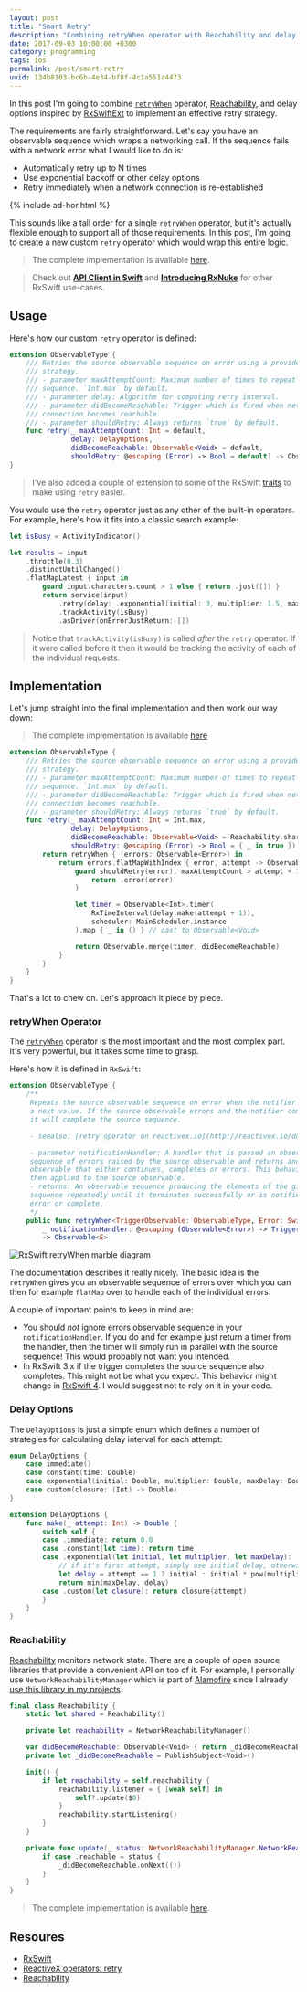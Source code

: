 ```yaml
---
layout: post
title: "Smart Retry"
description: "Combining retryWhen operator with Reachability and delay options inspired by RxSwiftExt to implement auto-retries"
date: 2017-09-03 10:00:00 +0300
category: programming
tags: ios
permalink: /post/smart-retry
uuid: 134b8103-bc6b-4e34-bf8f-4c1a551a4473
---
```


In this post I'm going to combine [`retryWhen`](http://reactivex.io/documentation/operators/retry.html) operator, [Reachability](https://developer.apple.com/library/content/samplecode/Reachability/Introduction/Intro.html), and delay options inspired by [RxSwiftExt](https://github.com/RxSwiftCommunity/RxSwiftExt) to implement an effective retry strategy.

The requirements are fairly straightforward. Let's say you have an observable sequence which wraps a networking call. If the sequence fails with a network error what I would like to do is:

- Automatically retry up to N times
- Use exponential backoff or other delay options
- Retry immediately when a network connection is re-established

{% include ad-hor.html %}

This sounds like a tall order for a single `retryWhen` operator, but it's actually flexible enough to support all of those requirements. In this post, I'm going to create a new custom `retry` operator which would wrap this entire logic.

> The complete implementation is available [here](https://gist.github.com/kean/e2bc38106d19c249c04162714e7be321).

> Check out <a href="{{ site.url }}/post/api-client">**API Client in Swift**</a> and <a href="{{ site.url }}/post/introducing-rxnuke">**Introducing RxNuke**</a> for other RxSwift use-cases.

## Usage

Here's how our custom `retry` operator is defined:

```swift
extension ObservableType {
    /// Retries the source observable sequence on error using a provided retry
    /// strategy.
    /// - parameter maxAttemptCount: Maximum number of times to repeat the
    /// sequence. `Int.max` by default.
    /// - parameter delay: Algorithm for computing retry interval.
    /// - parameter didBecomeReachable: Trigger which is fired when network
    /// connection becomes reachable.
    /// - parameter shouldRetry: Always returns `true` by default.
    func retry(_ maxAttemptCount: Int = default,
               delay: DelayOptions,
               didBecomeReachable: Observable<Void> = default,
               shouldRetry: @escaping (Error) -> Bool = default) -> Observable<E>
}
```

> I've also added a couple of extension to some of the RxSwift [traits](https://github.com/ReactiveX/RxSwift/blob/master/Documentation/Traits.md) to make using `retry` easier.

You would use the `retry` operator just as any other of the built-in operators. For example, here's how it fits into a classic search example:

```swift
let isBusy = ActivityIndicator()

let results = input
    .throttle(0.3)
    .distinctUntilChanged()
    .flatMapLatest { input in
        guard input.characters.count > 1 else { return .just([]) }
        return service(input)
            .retry(delay: .exponential(initial: 3, multiplier: 1.5, maxDelay: 16))
            .trackActivity(isBusy)
            .asDriver(onErrorJustReturn: [])
```

> Notice that `trackActivity(isBusy)` is called _after_ the `retry` operator. If it were called before it then it would be tracking the activity of each of the individual requests.

## Implementation

Let's jump straight into the final implementation and then work our way down:

> The complete implementation is available [here](https://gist.github.com/kean/95b69ef1a90bb62e9b81e924a0a71437)

```swift
extension ObservableType {
    /// Retries the source observable sequence on error using a provided retry
    /// strategy.
    /// - parameter maxAttemptCount: Maximum number of times to repeat the
    /// sequence. `Int.max` by default.
    /// - parameter didBecomeReachable: Trigger which is fired when network
    /// connection becomes reachable.
    /// - parameter shouldRetry: Always returns `true` by default.
    func retry(_ maxAttemptCount: Int = Int.max,
               delay: DelayOptions,
               didBecomeReachable: Observable<Void> = Reachability.shared.didBecomeReachable,
               shouldRetry: @escaping (Error) -> Bool = { _ in true }) -> Observable<E> {
        return retryWhen { (errors: Observable<Error>) in
            return errors.flatMapWithIndex { error, attempt -> Observable<Void> in
                guard shouldRetry(error), maxAttemptCount > attempt + 1 else {
                    return .error(error)
                }

                let timer = Observable<Int>.timer(
                    RxTimeInterval(delay.make(attempt + 1)),
                    scheduler: MainScheduler.instance
                ).map { _ in () } // cast to Observable<Void>

                return Observable.merge(timer, didBecomeReachable)
            }
        }
    }
}
```

That's a lot to chew on. Let's approach it piece by piece.

### retryWhen Operator

The [`retryWhen`](http://reactivex.io/documentation/operators/retry.html) operator is the most important and the most complex part. It's very powerful, but it takes some time to grasp.

Here's how it is defined in `RxSwift`:

```swift
extension ObservableType {
    /**
     Repeats the source observable sequence on error when the notifier emits
     a next value. If the source observable errors and the notifier completes,
     it will complete the source sequence.

     - seealso: [retry operator on reactivex.io](http://reactivex.io/documentation/operators/retry.html)

     - parameter notificationHandler: A handler that is passed an observable
     sequence of errors raised by the source observable and returns and
     observable that either continues, completes or errors. This behavior is
     then applied to the source observable.
     - returns: An observable sequence producing the elements of the given
     sequence repeatedly until it terminates successfully or is notified to
     error or complete.
     */
    public func retryWhen<TriggerObservable: ObservableType, Error: Swift.Error>(
        _ notificationHandler: @escaping (Observable<Error>) -> TriggerObservable)
        -> Observable<E>
```

<img alt="RxSwift retryWhen marble diagram" class="AdaptiveImage" src="{{ site.url }}/images/misc/retryWhen.f.png" style="max-width:500px;">

The documentation describes it really nicely. The basic idea is the `retryWhen` gives you an observable sequence of errors over which you can then for example `flatMap` over to handle each of the individual errors.

A couple of important points to keep in mind are:

- You should _not_ ignore errors observable sequence in your `notificationHandler`. If you do and for example just return a timer from the handler, then the timer will simply run in parallel with the source sequence! This would probably not want you intended.
- In RxSwift 3.x if the trigger completes the source sequence also completes. This might not be what you expect. This behavior might change in [RxSwift 4](https://github.com/ReactiveX/RxSwift/issues/1082). I would suggest not to rely on it in your code.

### Delay Options

The `DelayOptions` is just a simple enum which defines a number of strategies for calculating delay interval for each attempt:

```swift
enum DelayOptions {
    case immediate()
    case constant(time: Double)
    case exponential(initial: Double, multiplier: Double, maxDelay: Double)
    case custom(closure: (Int) -> Double)
}

extension DelayOptions {
    func make(_ attempt: Int) -> Double {
        switch self {
        case .immediate: return 0.0
        case .constant(let time): return time
        case .exponential(let initial, let multiplier, let maxDelay):
            // if it's first attempt, simply use initial delay, otherwise calculate delay
            let delay = attempt == 1 ? initial : initial * pow(multiplier, Double(attempt - 1))
            return min(maxDelay, delay)
        case .custom(let closure): return closure(attempt)
        }
    }
}
```

### Reachability

[Reachability](https://developer.apple.com/library/content/samplecode/Reachability/Introduction/Intro.html) monitors network state. There are a couple of open source libraries that provide a convenient API on top of it. For example, I personally use `NetworkReachabilityManager` which is part of [Alamofire](https://github.com/Alamofire/Alamofire#network-reachability) since I already [use this library in my projects](https://kean.github.io/post/api-client).

```swift
final class Reachability {
    static let shared = Reachability()

    private let reachability = NetworkReachabilityManager()

    var didBecomeReachable: Observable<Void> { return _didBecomeReachable.asObservable() }
    private let _didBecomeReachable = PublishSubject<Void>()

    init() {
        if let reachability = self.reachability {
            reachability.listener = { [weak self] in
                self?.update($0)
            }
            reachability.startListening()
        }
    }

    private func update(_ status: NetworkReachabilityManager.NetworkReachabilityStatus) {
        if case .reachable = status {
            _didBecomeReachable.onNext(())
        }
    }
}
```

> The complete implementation is available [here](https://gist.github.com/kean/e2bc38106d19c249c04162714e7be321).

## Resoures

- [RxSwift](https://github.com/ReactiveX/RxSwift)
- [ReactiveX operators: retry](http://reactivex.io/documentation/operators/retry.html)
- [Reachability](https://developer.apple.com/library/content/samplecode/Reachability/Introduction/Intro.html)
